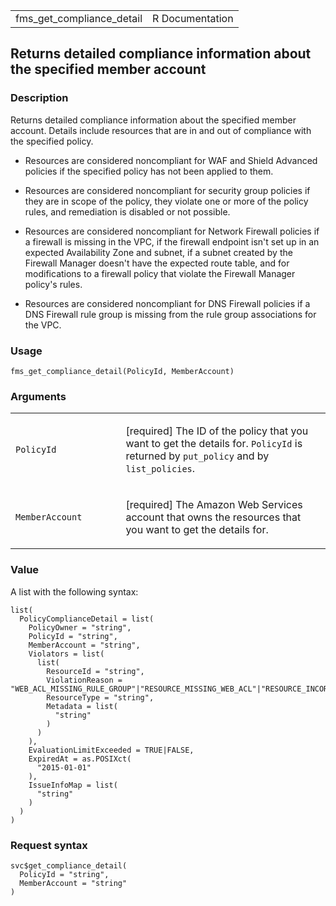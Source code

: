 <table style="width: 100%;">
<tbody>
<tr class="odd">
<td>fms_get_compliance_detail</td>
<td style="text-align: right;">R Documentation</td>
</tr>
</tbody>
</table>

## Returns detailed compliance information about the specified member account

### Description

Returns detailed compliance information about the specified member
account. Details include resources that are in and out of compliance
with the specified policy.

-   Resources are considered noncompliant for WAF and Shield Advanced
    policies if the specified policy has not been applied to them.

-   Resources are considered noncompliant for security group policies if
    they are in scope of the policy, they violate one or more of the
    policy rules, and remediation is disabled or not possible.

-   Resources are considered noncompliant for Network Firewall policies
    if a firewall is missing in the VPC, if the firewall endpoint isn't
    set up in an expected Availability Zone and subnet, if a subnet
    created by the Firewall Manager doesn't have the expected route
    table, and for modifications to a firewall policy that violate the
    Firewall Manager policy's rules.

-   Resources are considered noncompliant for DNS Firewall policies if a
    DNS Firewall rule group is missing from the rule group associations
    for the VPC.

### Usage

    fms_get_compliance_detail(PolicyId, MemberAccount)

### Arguments

<table>
<colgroup>
<col style="width: 35%" />
<col style="width: 65%" />
</colgroup>
<tbody>
<tr class="odd">
<td><code id="fms_get_compliance_detail_:_PolicyId">PolicyId</code></td>
<td><p>[required] The ID of the policy that you want to get the details
for. <code>PolicyId</code> is returned by <code>put_policy</code> and by
<code>list_policies</code>.</p></td>
</tr>
<tr class="even">
<td><code
id="fms_get_compliance_detail_:_MemberAccount">MemberAccount</code></td>
<td><p>[required] The Amazon Web Services account that owns the
resources that you want to get the details for.</p></td>
</tr>
</tbody>
</table>

### Value

A list with the following syntax:

    list(
      PolicyComplianceDetail = list(
        PolicyOwner = "string",
        PolicyId = "string",
        MemberAccount = "string",
        Violators = list(
          list(
            ResourceId = "string",
            ViolationReason = "WEB_ACL_MISSING_RULE_GROUP"|"RESOURCE_MISSING_WEB_ACL"|"RESOURCE_INCORRECT_WEB_ACL"|"RESOURCE_MISSING_SHIELD_PROTECTION"|"RESOURCE_MISSING_WEB_ACL_OR_SHIELD_PROTECTION"|"RESOURCE_MISSING_SECURITY_GROUP"|"RESOURCE_VIOLATES_AUDIT_SECURITY_GROUP"|"SECURITY_GROUP_UNUSED"|"SECURITY_GROUP_REDUNDANT"|"FMS_CREATED_SECURITY_GROUP_EDITED"|"MISSING_FIREWALL"|"MISSING_FIREWALL_SUBNET_IN_AZ"|"MISSING_EXPECTED_ROUTE_TABLE"|"NETWORK_FIREWALL_POLICY_MODIFIED"|"FIREWALL_SUBNET_IS_OUT_OF_SCOPE"|"INTERNET_GATEWAY_MISSING_EXPECTED_ROUTE"|"FIREWALL_SUBNET_MISSING_EXPECTED_ROUTE"|"UNEXPECTED_FIREWALL_ROUTES"|"UNEXPECTED_TARGET_GATEWAY_ROUTES"|"TRAFFIC_INSPECTION_CROSSES_AZ_BOUNDARY"|"INVALID_ROUTE_CONFIGURATION"|"MISSING_TARGET_GATEWAY"|"INTERNET_TRAFFIC_NOT_INSPECTED"|"BLACK_HOLE_ROUTE_DETECTED"|"BLACK_HOLE_ROUTE_DETECTED_IN_FIREWALL_SUBNET"|"RESOURCE_MISSING_DNS_FIREWALL"|"ROUTE_HAS_OUT_OF_SCOPE_ENDPOINT"|"FIREWALL_SUBNET_MISSING_VPCE_ENDPOINT",
            ResourceType = "string",
            Metadata = list(
              "string"
            )
          )
        ),
        EvaluationLimitExceeded = TRUE|FALSE,
        ExpiredAt = as.POSIXct(
          "2015-01-01"
        ),
        IssueInfoMap = list(
          "string"
        )
      )
    )

### Request syntax

    svc$get_compliance_detail(
      PolicyId = "string",
      MemberAccount = "string"
    )
